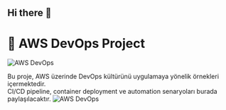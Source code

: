 ## Hi there 👋

<!--
**BabakTan/BabakTan** is a ✨ _special_ ✨ repository because its `README.md` (this file) appears on your GitHub profile.

Here are some ideas to get you started:

- 🔭 I’m currently working on ...
- 🌱 I’m currently learning ...
- 👯 I’m looking to collaborate on ...
- 🤔 I’m looking for help with ...
- 💬 Ask me about ...
- 📫 How to reach me: ...
- 😄 Pronouns: ...
- ⚡ Fun fact: ...
-->
# 🚀 AWS DevOps Project

![AWS DevOps](https://raw.githubusercontent.com/babak-devops/assets/main/aws-devops-banner.png)

Bu proje, AWS üzerinde DevOps kültürünü uygulamaya yönelik örnekleri içermektedir.  
CI/CD pipeline, container deployment ve automation senaryoları burada paylaşılacaktır.
![AWS DevOps](assets/aws-devops.png)
